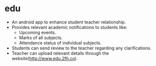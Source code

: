 # edu

  - An android app to enhance student teacher relationship.
  - Provides relevant academic notifications to students like:
      - Upcoming events.
      - Marks of all subjects.
      - Attendance status of individual subjects.
  - Students can send review to the teacher regarding any clarifications.
  - Teacher can upload relevant details through the website(http://www.edu.2fh.co).
